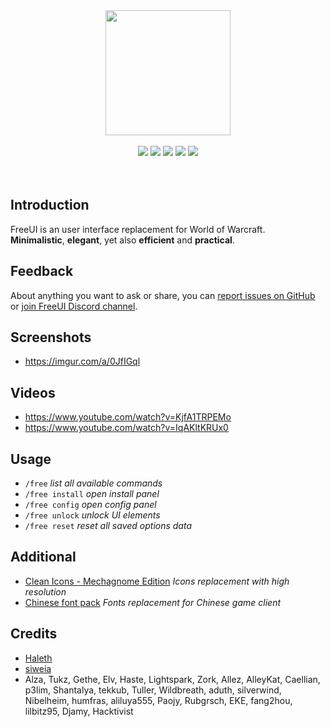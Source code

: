 <div align="center">
<img src="https://i.imgur.com/Ins9jT3.png" width="200" height="200" />
<br />
<br />
<img src="https://img.shields.io/badge/WOW-Shadowlands-orange" />
<img src="https://img.shields.io/discord/242811601260904450?color=7289DA&label=Discord" />
<img src="https://img.shields.io/github/workflow/status/Solor/FreeUI/Release" />
<img src="https://img.shields.io/github/v/release/Solor/FreeUI?include_prereleases" />
<img src="https://img.shields.io/github/release-date/Solor/FreeUI" />
</div>
<br />
<br />

## Introduction
FreeUI is an user interface replacement for World of Warcraft.  
**Minimalistic**, **elegant**, yet also **efficient** and **practical**.

## Feedback
About anything you want to ask or share, you can [report issues on GitHub](https://github.com/Solor/FreeUI/issues)
or [join FreeUI Discord channel](https://discord.gg/86wbfZXxn7).

## Screenshots
*  https://imgur.com/a/0JfIGql

## Videos
*  https://www.youtube.com/watch?v=KjfA1TRPEMo
*  https://www.youtube.com/watch?v=IqAKltKRUx0

## Usage
*  `/free` <em>list all available commands</em>
*  `/free install` <em>open install panel</em>
*  `/free config` <em>open config panel</em>
*  `/free unlock` <em>unlock UI elements</em>
*  `/free reset` <em>reset all saved options data</em>

## Additional
*  [Clean Icons - Mechagnome Edition](https://www.wowinterface.com/downloads/info25064-CleanIcons-MechagnomeEdition.html#info) <em>Icons replacement with high resolution</em>
*  [Chinese font pack](https://1drv.ms/u/s!AocaDk73Gt7sgrZmwW0iTELqw2uQvQ?e=OQVeHe) <em>Fonts replacement for Chinese game client</em>

## Credits
*  [Haleth](https://github.com/Haleth)
*  [siweia](https://github.com/siweia)
*  Alza, Tukz, Gethe, Elv, Haste, Lightspark, Zork, Allez, AlleyKat, Caellian, p3lim, Shantalya, tekkub, Tuller, Wildbreath, aduth, silverwind, Nibelheim, humfras, aliluya555, Paojy, Rubgrsch, EKE, fang2hou, lilbitz95, Djamy, Hacktivist

